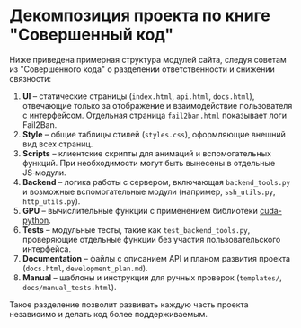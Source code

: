 # Декомпозиция проекта по книге "Совершенный код"

Ниже приведена примерная структура модулей сайта, следуя советам из "Совершенного кода" о разделении ответственности и снижении связности:

1. **UI** – статические страницы (`index.html`, `api.html`, `docs.html`), отвечающие только за отображение и взаимодействие пользователя с интерфейсом.
   Отдельная страница `fail2ban.html` показывает логи Fail2Ban.
2. **Style** – общие таблицы стилей (`styles.css`), оформляющие внешний вид всех страниц.
3. **Scripts** – клиентские скрипты для анимаций и вспомогательных функций. При необходимости могут быть вынесены в отдельные JS‑модули.
4. **Backend** – логика работы с сервером, включающая `backend_tools.py` и возможные вспомогательные модули (например, `ssh_utils.py`, `http_utils.py`).
5. **GPU** – вычислительные функции с применением библиотеки [cuda-python](https://github.com/NVIDIA/cuda-python).
6. **Tests** – модульные тесты, такие как `test_backend_tools.py`, проверяющие отдельные функции без участия пользовательского интерфейса.
7. **Documentation** – файлы с описанием API и планом развития проекта (`docs.html`, `development_plan.md`).
8. **Manual** – шаблоны и инструкции для ручных проверок (`templates/`, `docs/manual_tests.html`).

Такое разделение позволит развивать каждую часть проекта независимо и делать код более поддерживаемым.

